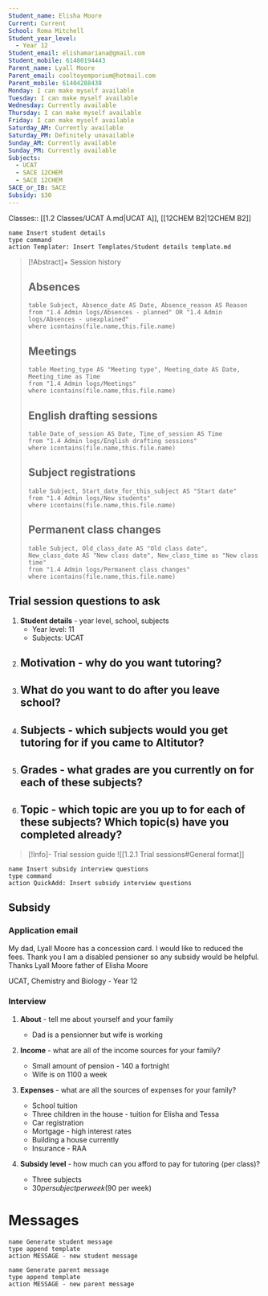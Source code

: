 ```yaml
---
Student_name: Elisha Moore
Current: Current
School: Roma Mitchell
Student_year_level:
  - Year 12
Student_email: elishamariana@gmail.com
Student_mobile: 61480194443
Parent_name: Lyall Moore
Parent_email: cooltoyemporium@hotmail.com
Parent_mobile: 61404288438
Monday: I can make myself available
Tuesday: I can make myself available
Wednesday: Currently available
Thursday: I can make myself available
Friday: I can make myself available
Saturday_AM: Currently available
Saturday_PM: Definitely unavailable
Sunday_AM: Currently available
Sunday_PM: Currently available
Subjects:
  - UCAT
  - SACE 12CHEM
  - SACE 12CHEM
SACE_or_IB: SACE
Subsidy: $30
---
```

Classes:: [[1.2 Classes/UCAT A.md|UCAT A]], [[12CHEM B2|12CHEM B2]]
```button
name Insert student details
type command
action Templater: Insert Templates/Student details template.md
```

> [!Abstract]+ Session history
> ## Absences
> ```dataview
> table Subject, Absence_date AS Date, Absence_reason AS Reason
> from "1.4 Admin logs/Absences - planned" OR "1.4 Admin logs/Absences - unexplained"
> where icontains(file.name,this.file.name)
> ```
> 
> ## Meetings
> ```dataview
> table Meeting_type AS "Meeting type", Meeting_date AS Date, Meeting_time as Time
> from "1.4 Admin logs/Meetings" 
> where icontains(file.name,this.file.name)
> ```
> 
> ## English drafting sessions
> ```dataview
> table Date_of_session AS Date, Time_of_session AS Time
> from "1.4 Admin logs/English drafting sessions"
> where icontains(file.name,this.file.name)
> ```
> 
> ## Subject registrations
> ```dataview
> table Subject, Start_date_for_this_subject AS "Start date"
> from "1.4 Admin logs/New students"
> where icontains(file.name,this.file.name)
> ```
> 
> ## Permanent class changes
> ```dataview
> table Subject, Old_class_date AS "Old class date", New_class_date AS "New class date", New_class_time as "New class time"
> from "1.4 Admin logs/Permanent class changes"
> where icontains(file.name,this.file.name)
> 

## Trial session questions to ask
1. **Student details** - year level, school, subjects 
	- Year level: 11
	- Subjects: UCAT
2. **Motivation** - why do you want tutoring?
	- 
3.  What do you want to do after you leave school?
	- 
4. **Subjects** - which subjects would you get tutoring for if you came to Altitutor?
	- 
5. **Grades** - what grades are you currently on for each of these subjects?
	- 
6.  **Topic** - which topic are you up to for each of these subjects? Which topic(s) have you completed already?
	- 

> [!Info]- Trial session guide
![[1.2.1 Trial sessions#General format]]

```button
name Insert subsidy interview questions
type command
action QuickAdd: Insert subsidy interview questions
```

## Subsidy
### Application email
My dad, Lyall Moore has a concession card. I would like to reduced the fees. Thank you
I am a disabled pensioner so any subsidy would be helpful. Thanks Lyall Moore father of Elisha Moore

UCAT, Chemistry and Biology - Year 12 

### Interview
1. **About** - tell me about yourself and your family
	- Dad is a pensionner but wife is working
2. **Income** - what are all of the income sources for your family?
	- Small amount of pension - 140 a fortnight
	- Wife is on 1100 a week
1.  **Expenses** - what are all the sources of expenses for your family?
	- School tuition 
	- Three children in the house - tuition for Elisha and Tessa
	- Car registration
	- Mortgage - high interest rates
	- Building a house currently 
	- Insurance - RAA 

1. **Subsidy level** - how much can you afford to pay for tutoring (per class)?
	-  Three subjects 
	-  $30 per subject per week ($90 per week)



# Messages
```button
name Generate student message
type append template
action MESSAGE - new student message
```



```button
name Generate parent message
type append template
action MESSAGE - new parent message
```